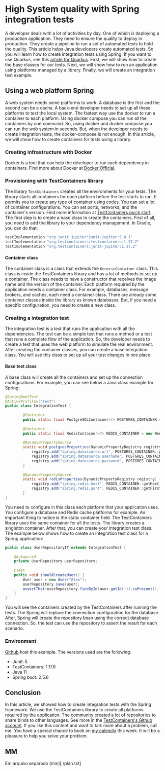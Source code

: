 # High System quality with Spring integration tests

A developer deals with a lot of activities by day. One of which is deploying a production application. They need to ensure the quality to deploy in production. They create a pipeline to run a set of automated tests to hold the quality. This article helps Java developers create automated tests. So you will learn how to create integration tests using Spring. If you want to use Quarkus, see this [article for Quarkus]. First, we will show how to create the base classes for our tests. Next, we will show how to run an application using platforms managed by a library. Finally, we will create an integration test example.

## Using a web platform Spring

A web system needs some platforms to work. A database is the first and the second can be a cache. A back-end developer needs to set up all these platforms to test the local system. The fastest way use the docker to run a container to each platform. Using docker compose you can run all the containers by one command. So, using docker and docker compose you can run the web system in seconds. But, when the developer needs to create integration tests, the docker-compose is not enough. In this article, we will show how to create containers for tests using a library.

### Creating infrastructure with Docker

Docker is a tool that can help the developer to run each dependency in containers. Find more about Docker at [Docker Official].

### Provisioning with TestContainers library

The library `TestContainers` creates all the environments for your tests. The library starts all containers for each platform before the test starts to run. It permits you to create any type of container using codes. You can set a lot of container configurations. You can set ports, networks, and the container's version. Find more information at [TestContainers quick start]. The first step is to create a base class to create the containers. First of all, you need to add the library to your dependency management. In Gradle, you can do that:
```groovy
testImplementation "org.junit.jupiter:junit-jupiter:5.8.1"
testImplementation "org.testcontainers:testcontainers:1.17.2"
testImplementation "org.testcontainers:junit-jupiter:1.17.2"
```

#### Container class

The container class is a class that extends the `GenericContainer` class. This class is inside the TestContainers library and has a lot of methods to set up a container. The class needs to have a constructor that receives the image name and the version of the container. Each platform required by the application needs a container class. For example, databases, message brokers, and caches, each need a container class. There are already some container classes inside the library as known databases. But, if you need a specific configuration, you need to create a new class.

### Creating a integration test

The integration test is a test that runs the application with all the dependencies. The test can be a simple test that runs a method or a test that runs a complete flow of the application. So, the developer needs to create a test that uses the web platform to simulate the real environment. After creating the container classes, you can create a base integration class. You will use this class to set up all your test changes in one place.

#### Base test class
A base class will create all the containers and set up the connection configurations. For example, you can see below a Java class example for Spring:

```java
@SpringBootTest
@ActiveProfiles("test")
public class IntegrationTest {
    
        @Container
        public static final PostgreSQLContainer<?> POSTGRES_CONTAINER = new PostgreSQLContainer<>("postgres:13.2");
    
        @Container
        public static final RedisContainer<?> REDIS_CONTAINER = new RedisContainer<>("redis:6.2.1");
    
        @DynamicPropertySource
        static void postgresProperties(DynamicPropertyRegistry registry) {
            registry.add("spring.datasource.url", POSTGRES_CONTAINER::getJdbcUrl);
            registry.add("spring.datasource.username", POSTGRES_CONTAINER::getUsername);
            registry.add("spring.datasource.password", POSTGRES_CONTAINER::getPassword);
        }
    
        @DynamicPropertySource
        static void redisProperties(DynamicPropertyRegistry registry) {
            registry.add("spring.redis.host", REDIS_CONTAINER::getHost);
            registry.add("spring.redis.port", REDIS_CONTAINER::getFirstMappedPort);
        }
}

```

You need to configure in this class each platform that your application uses. You configure a database and Redis cache platforms for example. An important thing to notice is the static container field. The TestContainers library uses the same container for all the tests. The library creates a singleton container. After that, you can create your integration test class. The example below shows how to create an integration test class for a Spring application:

```java
public class UserRepositoryIT extends IntegrationTest {
    
    @Autowired
    private UserRepository userRepository;
    
    @Test
    public void shouldCreateUser() {
        User user = new User("Alex");
        userRepository.save(user);
        assertThat(userRepository.findById(user.getId())).isPresent();
    }
}
```

You will see the containers created by the TestContainers after running the tests. The Spring will replace the connection configuration for the database. After, Spring will create the repository bean using the correct database connection. So, the test can use the repository to assert the result for each scenario.

### Environment
[Github](https://github.com/alexferreiradev/tecnologias_java/tree/international-career-day-23/Spring/sample-api/src/test/java/dev/alexferreira/sampleapi/infrastructure/kafka) host this example. The versions used are the following:
* Junit: 5
* TestContainers: 1.17.6
* Java 11
* Spring boot: 2.5.6 

## Conclusion
In this article, we showed how to create integration tests with the Spring framework. We use the TestContainers library to create all platforms required by the application. The community created a lot of repositories to share binds to other languages. See more in the [TestContainers's Github account]. If you like this content and want to talk more about a problem, call me. You have a special chance to book on [my calendly] this week. It will be a pleasure to help you solve your problem.


[article for Quarkus]: https://dev.to/alexferreiradev/stop-suffering-with-tests-use-testcontainers-4m3k
[Docker Official]: https://docs.docker.com/
[TestContainers quick start]: https://www.testcontainers.org/quickstart/junit_5_quickstart/
[Spring]: https://spring.io/quickstart
[my calendly]: https://calendly.com/alexferreiradev/action-to-presentation
[TestContainers's Github account]: https://github.com/testcontainers

## MM
Em arquivo separado (mm)[./plan.txt]
